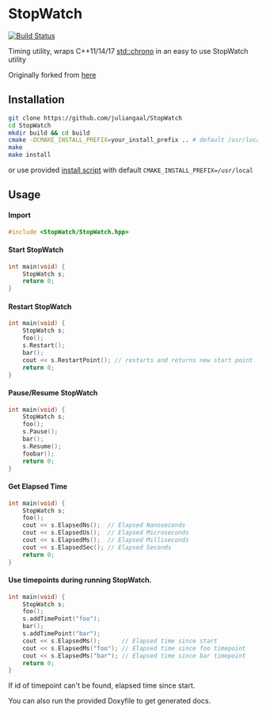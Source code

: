 # StopWatch

[![Build Status](https://travis-ci.org/juliangaal/StopWatch.svg?branch=master)](https://travis-ci.org/juliangaal/StopWatch)

Timing utility, wraps C++11/14/17 [std::chrono](https://en.cppreference.com/w/cpp/header/chrono) in an easy to use StopWatch utility

Originally forked from [here](https://github.com/KjellKod/StopWatch)

## Installation
```bash
git clone https://github.com/juliangaal/StopWatch
cd StopWatch
mkdir build && cd build
cmake -DCMAKE_INSTALL_PREFIX=your_install_prefix .. # default /usr/local on Mac/Linux
make
make install
```
or use provided [install script](./install.bash) with default `CMAKE_INSTALL_PREFIX=/usr/local`

## Usage

#### Import
```cpp
#include <StopWatch/StopWatch.hpp>
```

#### Start StopWatch
```cpp
int main(void) {
    StopWatch s;
    return 0;
}
```

#### Restart StopWatch
```cpp
int main(void) {
    StopWatch s;
    foo();
    s.Restart();
    bar();
    cout << s.RestartPoint(); // restarts and returns new start point
    return 0;
}
```

#### Pause/Resume StopWatch
```cpp
int main(void) {
    StopWatch s;
    foo();
    s.Pause();
    bar();
    s.Resume();
    foobar();
    return 0;
}
```

#### Get Elapsed Time
```cpp
int main(void) {
    StopWatch s;
    foo();
    cout << s.ElapsedNs();  // Elapsed Nanoseconds
    cout << s.ElapsedUs();  // Elapsed Microseconds
    cout << s.ElapsedMs();  // Elapsed Milliseconds
    cout << s.ElapsedSec(); // Elapsed Seconds
    return 0;
}
```

#### Use timepoints during running StopWatch. 
```cpp
int main(void) {
    StopWatch s;
    foo();
    s.addTimePoint("foo");
    bar();
    s.addTimePoint("bar");
    cout << s.ElapsedMs();      // Elapsed time since start
    cout << s.ElapsedMs("foo"); // Elapsed time since foo timepoint
    cout << s.ElapsedMs("bar"); // Elapsed time since bar timepoint
    return 0;
}
```
If id of timepoint can't be found, elapsed time since start.

You can also run the provided Doxyfile to get generated docs.

